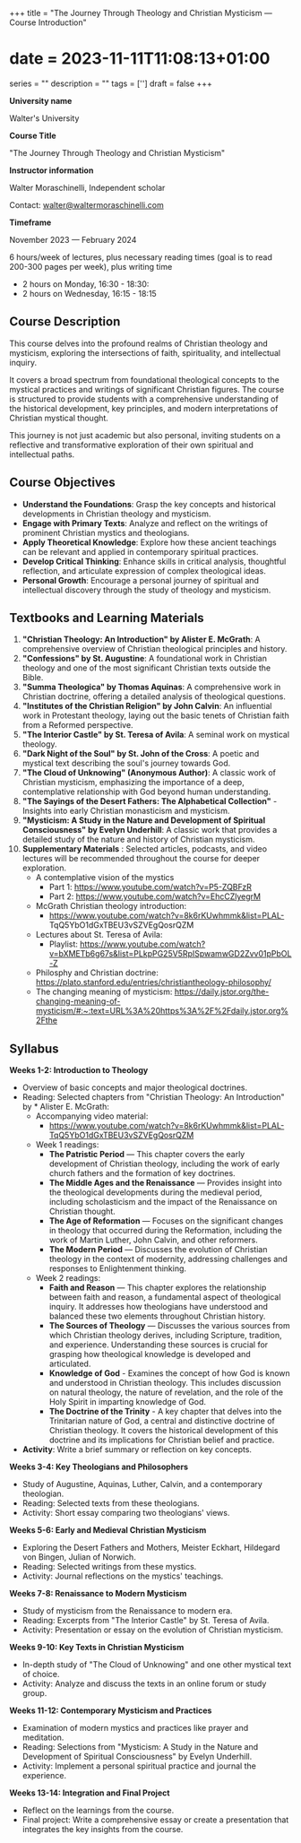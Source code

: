 +++
title = "The Journey Through Theology and Christian Mysticism — Course Introduction"
# date = 2023-11-11T11:08:13+01:00
series = ""
description = ""
tags = ['']
draft = false
+++


**University name**

Walter's University

**Course Title**

"The Journey Through Theology and Christian Mysticism"

**Instructor information**

Walter Moraschinelli, Independent scholar

Contact: walter@waltermoraschinelli.com

**Timeframe**

November 2023 — February 2024

6 hours/week of lectures, plus necessary reading times (goal is to read 200-300 pages per week), plus writing time

- 2 hours on Monday, 16:30 - 18:30:
- 2 hours on Wednesday, 16:15 - 18:15

## Course Description

This course delves into the profound realms of Christian theology and mysticism, exploring the intersections of faith, spirituality, and intellectual inquiry. 

It covers a broad spectrum from foundational theological concepts to the mystical practices and writings of significant Christian
figures. The course is structured to provide students with a comprehensive understanding of the historical development, key principles, and modern interpretations of Christian mystical thought.

This journey is not just academic but also personal, inviting students on a reflective and transformative exploration of their own spiritual and intellectual paths.

## Course Objectives
- **Understand the Foundations**: Grasp the key concepts and historical developments in Christian theology and mysticism.
- **Engage with Primary Texts**: Analyze and reflect on the writings of prominent Christian mystics and theologians.
- **Apply Theoretical Knowledge**: Explore how these ancient teachings can be relevant and applied in contemporary spiritual practices.
- **Develop Critical Thinking**: Enhance skills in critical analysis, thoughtful reflection, and articulate expression of complex theological ideas.
- **Personal Growth**: Encourage a personal journey of spiritual and intellectual discovery through the study of theology and mysticism.

## Textbooks and Learning Materials
1. **"Christian Theology: An Introduction" by Alister E. McGrath**: A comprehensive overview of Christian theological principles and history.
2. **"Confessions" by St. Augustine**: A foundational work in Christian theology and one of the most significant Christian texts outside the Bible.
3. **"Summa Theologica" by Thomas Aquinas**: A comprehensive work in Christian doctrine, offering a detailed analysis of theological questions.
4. **"Institutes of the Christian Religion" by John Calvin**: An influential work in Protestant theology, laying out the basic tenets of Christian faith from a Reformed perspective.
5. **"The Interior Castle" by St. Teresa of Avila**: A seminal work on mystical theology.
6. **"Dark Night of the Soul" by St. John of the Cross**: A poetic and mystical text describing the soul's journey towards God.
7. **"The Cloud of Unknowing" (Anonymous Author)**: A classic work of Christian mysticism, emphasizing the importance of a deep, contemplative relationship with God beyond human understanding.
8. **"The Sayings of the Desert Fathers: The Alphabetical Collection"** - Insights into early Christian monasticism and mysticism.
9. **"Mysticism: A Study in the Nature and Development of Spiritual Consciousness" by Evelyn Underhill**: A classic work that provides a detailed study of the nature and history of Christian mysticism.
10. **Supplementary Materials** : Selected articles, podcasts, and video lectures will be recommended throughout the course for deeper exploration.
	* A contemplative vision of the mystics
		- Part 1: https://www.youtube.com/watch?v=P5-ZQBFzR
        - Part 2: https://www.youtube.com/watch?v=EhcCZlyegrM
     * McGrath Christian theology introduction:
          - https://www.youtube.com/watch?v=8k6rKUwhmmk&list=PLAL- TqQ5YbO1dGxTBEU3vSZVEgQosrQZM
     * Lectures about St. Teresa of Avila:
    	 - Playlist: https://www.youtube.com/watch?v=bXMETb6g67s&list=PLkpPG25V5RpISpwamwGD2Zvv01pPbOL-Z
	* Philosphy and Christian doctrine: https://plato.stanford.edu/entries/christiantheology-philosophy/
	* The changing meaning of mysticism: https://daily.jstor.org/the-changing-meaning-of-mysticism/#:~:text=URL%3A%20https%3A%2F%2Fdaily.jstor.org%2Fthe

## Syllabus

**Weeks 1-2: Introduction to Theology**

* Overview of basic concepts and major theological doctrines.
* Reading: Selected chapters from "Christian Theology: An Introduction" by * Alister E. McGrath:
    * Accompanying video material:
		* https://www.youtube.com/watch?v=8k6rKUwhmmk&list=PLAL-TqQ5YbO1dGxTBEU3vSZVEgQosrQZM
	* Week 1 readings:
		- **The Patristic Period** — This chapter covers the early development of Christian theology, including the work of early church fathers and the formation of key doctrines.
		- **The Middle Ages and the Renaissance** — Provides insight into the theological developments during the medieval period, including scholasticism and the impact of the Renaissance on Christian thought.
		- **The Age of Reformation** — Focuses on the significant changes in theology that occurred during the Reformation, including the work of Martin Luther, John Calvin, and other reformers.
		- **The Modern Period** — Discusses the evolution of Christian theology in the context of modernity, addressing challenges and responses to Enlightenment thinking.
	* Week 2 readings:
		- **Faith and Reason** — This chapter explores the relationship between faith and reason, a fundamental aspect of theological inquiry. It addresses how theologians have understood and balanced these two elements throughout Christian history.
		- **The Sources of Theology** — Discusses the various sources from which Christian theology derives, including Scripture, tradition, and experience. Understanding these sources is crucial for grasping how theological knowledge is developed and articulated.
         - **Knowledge of God** - Examines the concept of how God is known and understood in Christian theology. This includes discussion on natural theology, the nature of revelation, and the role of the Holy Spirit in imparting knowledge of God.
		- **The Doctrine of the Trinity** - A key chapter that delves into the Trinitarian nature of God, a central and distinctive doctrine of Christian theology. It covers the historical development of this doctrine and its implications for Christian belief and practice.
* **Activity**: Write a brief summary or reflection on key concepts.

**Weeks 3-4: Key Theologians and Philosophers**

- Study of Augustine, Aquinas, Luther, Calvin, and a contemporary theologian.
- Reading: Selected texts from these theologians.
- Activity: Short essay comparing two theologians' views.

**Weeks 5-6: Early and Medieval Christian Mysticism**

- Exploring the Desert Fathers and Mothers, Meister Eckhart, Hildegard von Bingen, Julian of Norwich.
- Reading: Selected writings from these mystics.
- Activity: Journal reflections on the mystics' teachings.

**Weeks 7-8: Renaissance to Modern Mysticism**

- Study of mysticism from the Renaissance to modern era.
- Reading: Excerpts from "The Interior Castle" by St. Teresa of Avila.
- Activity: Presentation or essay on the evolution of Christian mysticism.

**Weeks 9-10: Key Texts in Christian Mysticism**

- In-depth study of "The Cloud of Unknowing" and one other mystical text of choice.
- Activity: Analyze and discuss the texts in an online forum or study group.

**Weeks 11-12: Contemporary Mysticism and Practices**

- Examination of modern mystics and practices like prayer and meditation.
- Reading: Selections from "Mysticism: A Study in the Nature and Development of Spiritual Consciousness" by Evelyn Underhill.
- Activity: Implement a personal spiritual practice and journal the experience.

**Weeks 13-14: Integration and Final Project**

- Reflect on the learnings from the course.
- Final project: Write a comprehensive essay or create a presentation that integrates the key insights from the course.


